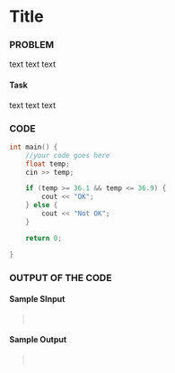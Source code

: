# Title

### PROBLEM

text text text

#### Task

text text text

### CODE

```cpp
int main() {
    //your code goes here
    float temp;
    cin >> temp;

    if (temp >= 36.1 && temp <= 36.9) {
        cout << "OK";
    } else {
        cout << "Not OK";
    }

    return 0;

}
```

### OUTPUT OF THE CODE

#### Sample SInput

> <br>

#### Sample Output

> <br>
